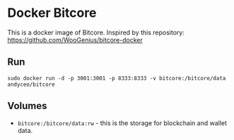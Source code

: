 # Docker Bitcore

This is a docker image of Bitcore. Inspired by this repository: https://github.com/WooGenius/bitcore-docker

## Run

    sudo docker run -d -p 3001:3001 -p 8333:8333 -v bitcore:/bitcore/data andyceo/bitcore

## Volumes

- `bitcore:/bitcore/data:rw` - this is the storage for blockchain and wallet data.
